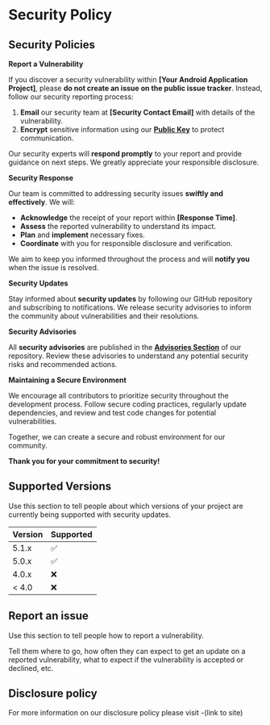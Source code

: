 # Security Policy
## **Security Policies**

**Report a Vulnerability**

If you discover a security vulnerability within **[Your Android Application Project]**, please **do not create an issue on the public issue tracker**. Instead, follow our security reporting process:

1. **Email** our security team at **[Security Contact Email]** with details of the vulnerability. 
2. **Encrypt** sensitive information using our **[Public Key](link-to-public-key)** to protect communication.

Our security experts will **respond promptly** to your report and provide guidance on next steps. We greatly appreciate your responsible disclosure.

**Security Response**

Our team is committed to addressing security issues **swiftly and effectively**. We will:

- **Acknowledge** the receipt of your report within **[Response Time]**.
- **Assess** the reported vulnerability to understand its impact.
- **Plan** and **implement** necessary fixes.
- **Coordinate** with you for responsible disclosure and verification.

We aim to keep you informed throughout the process and will **notify you** when the issue is resolved.

**Security Updates**

Stay informed about **security updates** by following our GitHub repository and subscribing to notifications. We release security advisories to inform the community about vulnerabilities and their resolutions.

**Security Advisories**

All **security advisories** are published in the **[Advisories Section](link-to-advisories)** of our repository. Review these advisories to understand any potential security risks and recommended actions.

**Maintaining a Secure Environment**

We encourage all contributors to prioritize security throughout the development process. Follow secure coding practices, regularly update dependencies, and review and test code changes for potential vulnerabilities.

Together, we can create a secure and robust environment for our community.

**Thank you for your commitment to security!**


## Supported Versions

Use this section to tell people about which versions of your project are
currently being supported with security updates.

| Version | Supported          |
| ------- | ------------------ |
| 5.1.x   | :white_check_mark: |
| 5.0.x   | :white_check_mark:                |
| 4.0.x   | :x: |
| < 4.0   | :x:                |

## Report an issue

Use this section to tell people how to report a vulnerability.

Tell them where to go, how often they can expect to get an update on a
reported vulnerability, what to expect if the vulnerability is accepted or
declined, etc.

## Disclosure policy

For more information on our disclosure policy please visit -(link to site)
